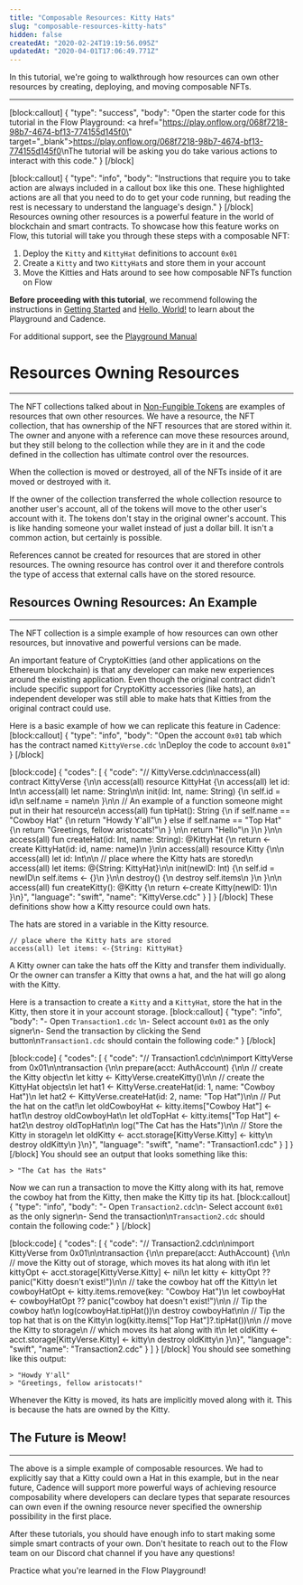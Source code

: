 ```yaml
---
title: "Composable Resources: Kitty Hats"
slug: "composable-resources-kitty-hats"
hidden: false
createdAt: "2020-02-24T19:19:56.095Z"
updatedAt: "2020-04-01T17:06:49.771Z"
---
```

In this tutorial, we're going to walkthrough how resources can own other resources by creating, deploying, and moving composable NFTs.

---
[block:callout]
{
  "type": "success",
  "body": "Open the starter code for this tutorial in the Flow Playground: <a href=\"https://play.onflow.org/068f7218-98b7-4674-bf13-774155d145f0\" target=\"_blank\">https://play.onflow.org/068f7218-98b7-4674-bf13-774155d145f0</a>\nThe tutorial will be asking you do take various actions to interact with this code."
}
[/block]

[block:callout]
{
  "type": "info",
  "body": "Instructions that require you to take action are always included in a callout box like this one. These highlighted actions are all that you need to do to get your code running, but reading the rest is necessary to understand the language's design."
}
[/block]
Resources owning other resources is a powerful feature in the world of blockchain and smart contracts. To showcase how this feature works on Flow, this tutorial will take you through these steps with a composable NFT:

1. Deploy the `Kitty` and `KittyHat` definitions to account `0x01`
2. Create a `Kitty` and two `KittyHat`s and store them in your account
3. Move the Kitties and Hats around to see how composable NFTs function on Flow

**Before proceeding with this tutorial**, we recommend following the instructions in [Getting Started](doc:getting-started) and [Hello, World!](doc:hello-world) to learn about the Playground and Cadence.

For additional support, see the [Playground Manual](doc:playground-manual)

# Resources Owning Resources

---

The NFT collections talked about in [Non-Fungible Tokens](doc:non-fungible-tokens) are examples of resources that own other resources. We have a resource, the NFT collection, that has ownership of the NFT resources that are stored within it. The owner and anyone with a reference can move these resources around, but they still belong to the collection while they are in it and the code defined in the collection has ultimate control over the resources.

When the collection is moved or destroyed, all of the NFTs inside of it are moved or destroyed with it.

If the owner of the collection transferred the whole collection resource to another user's account, all of the tokens will move to the other user's account with it. The tokens don't stay in the original owner's account. This is like handing someone your wallet instead of just a dollar bill. It isn't a common action, but certainly is possible.

References cannot be created for resources that are stored in other resources. The owning resource has control over it and therefore controls the type of access that external calls have on the stored resource.

## Resources Owning Resources: An Example

---

The NFT collection is a simple example of how resources can own other resources, but innovative and powerful versions can be made. 

An important feature of CryptoKitties (and other applications on the Ethereum blockchain) is that any developer can make new experiences around the existing application. Even though the original contract didn't include specific support for CryptoKitty accessories (like hats), an independent developer was still able to make hats that Kitties from the original contract could use.

Here is a basic example of how we can replicate this feature in Cadence:
[block:callout]
{
  "type": "info",
  "body": "Open the account `0x01` tab which has the contract named `KittyVerse.cdc` \nDeploy the code to account `0x01`"
}
[/block]

[block:code]
{
  "codes": [
    {
      "code": "// KittyVerse.cdc\n\naccess(all) contract KittyVerse {\n\n    access(all) resource KittyHat {\n        access(all) let id: Int\n        access(all) let name: String\n\n        init(id: Int, name: String) {\n            self.id = id\n            self.name = name\n        }\n\n        // An example of a function someone might put in their hat resource\n        access(all) fun tipHat(): String {\n            if self.name == \"Cowboy Hat\" {\n                return \"Howdy Y'all\"\n            } else if self.name == \"Top Hat\" {\n                return \"Greetings, fellow aristocats!\"\n            } \n\n            return \"Hello\"\n        }\n    }\n\n    access(all) fun createHat(id: Int, name: String): @KittyHat {\n        return <-create KittyHat(id: id, name: name)\n    }\n\n    access(all) resource Kitty {\n\n        access(all) let id: Int\n\n        // place where the Kitty hats are stored\n        access(all) let items: @{String: KittyHat}\n\n        init(newID: Int) {\n            self.id = newID\n            self.items <- {}\n        }\n\n        destroy() {\n            destroy self.items\n        }\n    }\n\n    access(all) fun createKitty(): @Kitty {\n        return <-create Kitty(newID: 1)\n    }\n}",
      "language": "swift",
      "name": "KittyVerse.cdc"
    }
  ]
}
[/block]
These definitions show how a Kitty resource could own hats.

The hats are stored in a variable in the Kitty resource.

    // place where the Kitty hats are stored
    access(all) let items: <-{String: KittyHat}

A Kitty owner can take the hats off the Kitty and transfer them individually. Or the owner can transfer a Kitty that owns a hat, and the hat will go along with the Kitty. 

Here is a transaction to create a `Kitty` and a `KittyHat`, store the hat in the Kitty, then store it in your account storage.
[block:callout]
{
  "type": "info",
  "body": "- Open `Transaction1.cdc` \n- Select account `0x01` as the only signer\n- Send the transaction by clicking the Send button\n`Transaction1.cdc` should contain the following code:"
}
[/block]

[block:code]
{
  "codes": [
    {
      "code": "// Transaction1.cdc\n\nimport KittyVerse from 0x01\n\ntransaction {\n\n    prepare(acct: AuthAccount) {\n\n        // create the Kitty object\n        let kitty <- KittyVerse.createKitty()\n\n        // create the KittyHat objects\n        let hat1 <- KittyVerse.createHat(id: 1, name: \"Cowboy Hat\")\n        let hat2 <- KittyVerse.createHat(id: 2, name: \"Top Hat\")\n\n        // Put the hat on the cat!\n        let oldCowboyHat <- kitty.items[\"Cowboy Hat\"] <- hat1\n        destroy oldCowboyHat\n        let oldTopHat <- kitty.items[\"Top Hat\"] <- hat2\n        destroy oldTopHat\n\n        log(\"The Cat has the Hats\")\n\n        // Store the Kitty in storage\n        let oldKitty <- acct.storage[KittyVerse.Kitty] <- kitty\n        destroy oldKitty\n    }\n}",
      "language": "swift",
      "name": "Transaction1.cdc"
    }
  ]
}
[/block]
You should see an output that looks something like this:

```
> "The Cat has the Hats"
```

Now we can run a transaction to move the Kitty along with its hat, remove the cowboy hat from the Kitty, then make the Kitty tip its hat.
[block:callout]
{
  "type": "info",
  "body": "- Open `Transaction2.cdc`\n- Select account `0x01` as the only signer\n- Send the transaction\n`Transaction2.cdc` should contain the following code:"
}
[/block]

[block:code]
{
  "codes": [
    {
      "code": "// Transaction2.cdc\n\nimport KittyVerse from 0x01\n\ntransaction {\n\n    prepare(acct: AuthAccount) {\n\n        // move the Kitty out of storage, which moves its hat along with it\n        let kittyOpt <- acct.storage[KittyVerse.Kitty] <- nil\n        let kitty <- kittyOpt ?? panic(\"Kitty doesn't exist!\")\n\n        // take the cowboy hat off the Kitty\n        let cowboyHatOpt <- kitty.items.remove(key: \"Cowboy Hat\")\n        let cowboyHat <- cowboyHatOpt ?? panic(\"cowboy hat doesn't exist!\")\n\n        // Tip the cowboy hat\n        log(cowboyHat.tipHat())\n        destroy cowboyHat\n\n        // Tip the top hat that is on the Kitty\n        log(kitty.items[\"Top Hat\"]?.tipHat())\n\n        // move the Kitty to storage\n        // which moves its hat along with it\n        let oldKitty <- acct.storage[KittyVerse.Kitty] <- kitty\n        destroy oldKitty\n    }\n}",
      "language": "swift",
      "name": "Transaction2.cdc"
    }
  ]
}
[/block]
You should see something like this output:

```
> "Howdy Y'all"
> "Greetings, fellow aristocats!"
```

Whenever the Kitty is moved, its hats are implicitly moved along with it. This is because the hats are owned by the Kitty. 

## The Future is Meow!

---

The above is a simple example of composable resources. We had to explicitly say that a Kitty could own a Hat in this example, but in the near future, Cadence will support more powerful ways of achieving resource composability where developers can declare types that separate resources can own even if the owning resource never specified the ownership possibility in the first place.

After these tutorials, you should have enough info to start making some simple smart contracts of your own. Don't hesitate to reach out to the Flow team on our Discord chat channel if you have any questions!

Practice what you're learned in the Flow Playground!